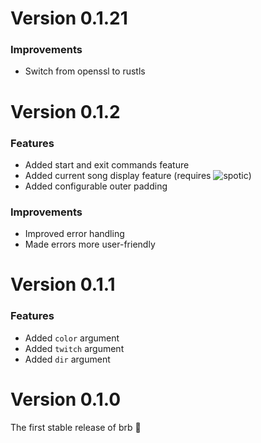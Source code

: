 # Version 0.1.21

### Improvements

- Switch from openssl to rustls

# Version 0.1.2

### Features

- Added start and exit commands feature
- Added current song display feature (requires ![spotic](https://github.com/GHaxZ/spotic))
- Added configurable outer padding

### Improvements

- Improved error handling
- Made errors more user-friendly

# Version 0.1.1

### Features

- Added `color` argument
- Added `twitch` argument
- Added `dir` argument

# Version 0.1.0

The first stable release of brb 🎉
